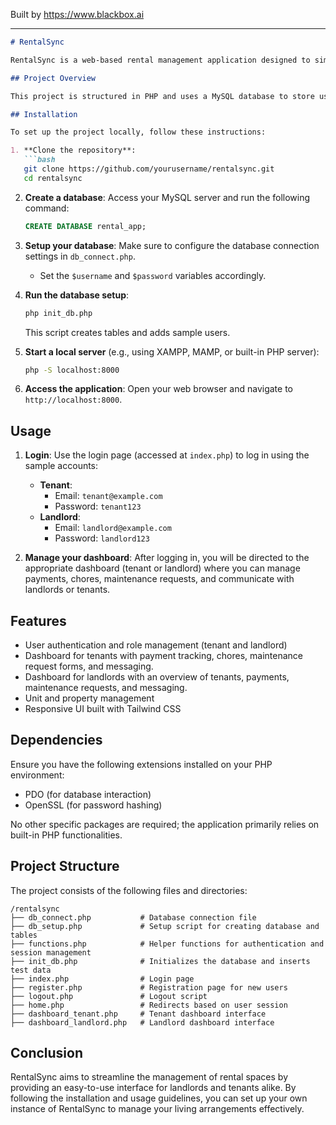 
Built by https://www.blackbox.ai

---

```markdown
# RentalSync

RentalSync is a web-based rental management application designed to simplify the management of shared living spaces for landlords and tenants. It provides functionalities such as user registration, login, tenant management, payment tracking, chores management, maintenance requests, and messaging.

## Project Overview

This project is structured in PHP and uses a MySQL database to store user and rental management data. The main features include user authentication, role-based access (landlords and tenants), and a dashboard for each role to manage relevant tasks and information.

## Installation

To set up the project locally, follow these instructions:

1. **Clone the repository**:
   ```bash
   git clone https://github.com/yourusername/rentalsync.git
   cd rentalsync
   ```

2. **Create a database**:
   Access your MySQL server and run the following command:
   ```sql
   CREATE DATABASE rental_app;
   ```

3. **Setup your database**:
   Make sure to configure the database connection settings in `db_connect.php`.
   - Set the `$username` and `$password` variables accordingly.

4. **Run the database setup**:
   ```bash
   php init_db.php
   ```
   This script creates tables and adds sample users.

5. **Start a local server** (e.g., using XAMPP, MAMP, or built-in PHP server):
   ```bash
   php -S localhost:8000
   ```

6. **Access the application**:
   Open your web browser and navigate to `http://localhost:8000`.

## Usage

1. **Login**: Use the login page (accessed at `index.php`) to log in using the sample accounts:
   - **Tenant**: 
     - Email: `tenant@example.com`
     - Password: `tenant123`
   - **Landlord**: 
     - Email: `landlord@example.com`
     - Password: `landlord123`
  
2. **Manage your dashboard**: After logging in, you will be directed to the appropriate dashboard (tenant or landlord) where you can manage payments, chores, maintenance requests, and communicate with landlords or tenants.

## Features

- User authentication and role management (tenant and landlord)
- Dashboard for tenants with payment tracking, chores, maintenance request forms, and messaging.
- Dashboard for landlords with an overview of tenants, payments, maintenance requests, and messaging.
- Unit and property management
- Responsive UI built with Tailwind CSS

## Dependencies

Ensure you have the following extensions installed on your PHP environment:

- PDO (for database interaction)
- OpenSSL (for password hashing)
  
No other specific packages are required; the application primarily relies on built-in PHP functionalities.

## Project Structure

The project consists of the following files and directories:

```
/rentalsync
├── db_connect.php           # Database connection file
├── db_setup.php             # Setup script for creating database and tables
├── functions.php            # Helper functions for authentication and session management
├── init_db.php              # Initializes the database and inserts test data
├── index.php                # Login page
├── register.php             # Registration page for new users
├── logout.php               # Logout script
├── home.php                 # Redirects based on user session
├── dashboard_tenant.php     # Tenant dashboard interface
├── dashboard_landlord.php   # Landlord dashboard interface
```

## Conclusion

RentalSync aims to streamline the management of rental spaces by providing an easy-to-use interface for landlords and tenants alike. By following the installation and usage guidelines, you can set up your own instance of RentalSync to manage your living arrangements effectively.
```